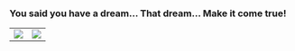### You said you have a dream… That dream… Make it come true!

<a href="https://github.com/natural-harmonia-gropius">
  <table>
    <tr>
      <td>
        <img align="center" src="https://github-readme-stats.vercel.app/api?username=natural-harmonia-gropius&show_icons=true&hide_border=true&icon_color=C4E673&title_color=80964B" />
      </td>
      <td>
        <img align="center" src="https://github-readme-stats.vercel.app/api/top-langs/?username=natural-harmonia-gropius&layout=compact&hide_border=true&title_color=80964B" />
      </td>
    </tr>
  </table>
</a>
